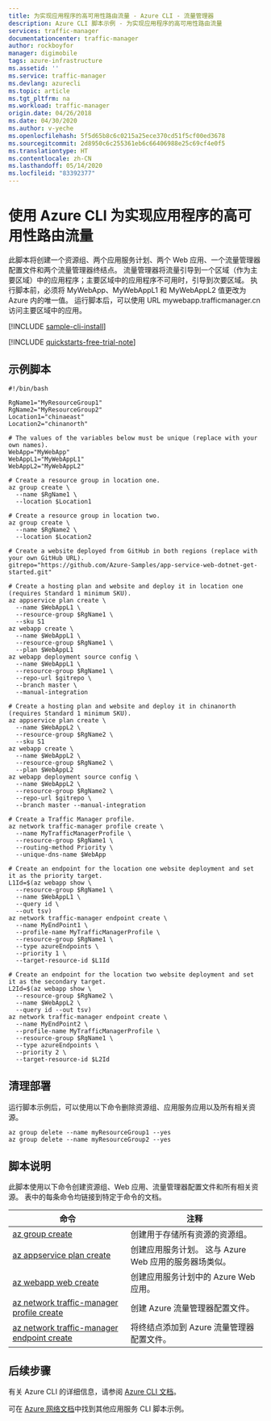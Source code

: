 ```yaml
---
title: 为实现应用程序的高可用性路由流量 - Azure CLI - 流量管理器
description: Azure CLI 脚本示例 - 为实现应用程序的高可用性路由流量
services: traffic-manager
documentationcenter: traffic-manager
author: rockboyfor
manager: digimobile
tags: azure-infrastructure
ms.assetid: ''
ms.service: traffic-manager
ms.devlang: azurecli
ms.topic: article
ms.tgt_pltfrm: na
ms.workload: traffic-manager
origin.date: 04/26/2018
ms.date: 04/30/2020
ms.author: v-yeche
ms.openlocfilehash: 5f5d65b8c6c0215a25ece370cd51f5cf00ed3678
ms.sourcegitcommit: 2d8950c6c255361eb6c66406988e25c69cf4e0f5
ms.translationtype: HT
ms.contentlocale: zh-CN
ms.lasthandoff: 05/14/2020
ms.locfileid: "83392377"
---
```

# <a name="route-traffic-for-high-availability-of-applications-using-azure-cli"></a>使用 Azure CLI 为实现应用程序的高可用性路由流量

此脚本将创建一个资源组、两个应用服务计划、两个 Web 应用、一个流量管理器配置文件和两个流量管理器终结点。 流量管理器将流量引导到一个区域（作为主要区域）中的应用程序；主要区域中的应用程序不可用时，引导到次要区域。 执行脚本前，必须将 MyWebApp、MyWebAppL1 和 MyWebAppL2 值更改为 Azure 内的唯一值。 运行脚本后，可以使用 URL mywebapp.trafficmanager.cn 访问主要区域中的应用。

[!INCLUDE [sample-cli-install](../../../includes/sample-cli-install.md)]

[!INCLUDE [quickstarts-free-trial-note](../../../includes/quickstarts-free-trial-note.md)]

## <a name="sample-script"></a>示例脚本

```azurecli
#!/bin/bash

RgName1="MyResourceGroup1"
RgName2="MyResourceGroup2"
Location1="chinaeast"
Location2="chinanorth"

# The values of the variables below must be unique (replace with your own names).
WebApp="MyWebApp"
WebAppL1="MyWebAppL1"
WebAppL2="MyWebAppL2"

# Create a resource group in location one.
az group create \
  --name $RgName1 \
  --location $Location1

# Create a resource group in location two.
az group create \
  --name $RgName2 \
  --location $Location2

# Create a website deployed from GitHub in both regions (replace with your own GitHub URL).
gitrepo="https://github.com/Azure-Samples/app-service-web-dotnet-get-started.git"

# Create a hosting plan and website and deploy it in location one (requires Standard 1 minimum SKU).
az appservice plan create \
  --name $WebAppL1 \
  --resource-group $RgName1 \
  --sku S1
az webapp create \
  --name $WebAppL1 \
  --resource-group $RgName1 \
  --plan $WebAppL1
az webapp deployment source config \
  --name $WebAppL1 \
  --resource-group $RgName1 \
  --repo-url $gitrepo \
  --branch master \
  --manual-integration

# Create a hosting plan and website and deploy it in chinanorth (requires Standard 1 minimum SKU).
az appservice plan create \
  --name $WebAppL2 \
  --resource-group $RgName2 \
  --sku S1
az webapp create \
  --name $WebAppL2 \
  --resource-group $RgName2 \
  --plan $WebAppL2
az webapp deployment source config \
  --name $WebAppL2 \
  --resource-group $RgName2 \
  --repo-url $gitrepo \
  --branch master --manual-integration

# Create a Traffic Manager profile.
az network traffic-manager profile create \
  --name MyTrafficManagerProfile \
  --resource-group $RgName1 \
  --routing-method Priority \
  --unique-dns-name $WebApp

# Create an endpoint for the location one website deployment and set it as the priority target.
L1Id=$(az webapp show \
  --resource-group $RgName1 \
  --name $WebAppL1 \
  --query id \
  --out tsv)
az network traffic-manager endpoint create \
  --name MyEndPoint1 \
  --profile-name MyTrafficManagerProfile \
  --resource-group $RgName1 \
  --type azureEndpoints \
  --priority 1 \
  --target-resource-id $L1Id

# Create an endpoint for the location two website deployment and set it as the secondary target.
L2Id=$(az webapp show \
  --resource-group $RgName2 \
  --name $WebAppL2 \
  --query id --out tsv)
az network traffic-manager endpoint create \
  --name MyEndPoint2 \
  --profile-name MyTrafficManagerProfile \
  --resource-group $RgName1 \
  --type azureEndpoints \
  --priority 2 \
  --target-resource-id $L2Id
```

## <a name="clean-up-deployment"></a>清理部署 

运行脚本示例后，可以使用以下命令删除资源组、应用服务应用以及所有相关资源。

```azurecli
az group delete --name myResourceGroup1 --yes
az group delete --name myResourceGroup2 --yes
```

## <a name="script-explanation"></a>脚本说明

此脚本使用以下命令创建资源组、Web 应用、流量管理器配置文件和所有相关资源。 表中的每条命令均链接到特定于命令的文档。

| 命令 | 注释 |
|---|---|
| [az group create](https://docs.azure.cn/cli/group?view=azure-cli-latest#az-group-create) | 创建用于存储所有资源的资源组。 |
| [az appservice plan create](https://docs.azure.cn/cli/appservice/plan?view=azure-cli-latest#az-appservice-plan-create) | 创建应用服务计划。 这与 Azure Web 应用的服务器场类似。 |
| [az webapp web create](https://docs.azure.cn/cli/webapp?view=azure-cli-latest#az-webapp-create) | 创建应用服务计划中的 Azure Web 应用。 |
| [az network traffic-manager profile create](https://docs.azure.cn/cli/network/traffic-manager/profile?view=azure-cli-latest#az-network-traffic-manager-profile-create) | 创建 Azure 流量管理器配置文件。 |
| [az network traffic-manager endpoint create](https://docs.azure.cn/cli/network/traffic-manager/endpoint?view=azure-cli-latest#az-network-traffic-manager-endpoint-create) | 将终结点添加到 Azure 流量管理器配置文件。 |

## <a name="next-steps"></a>后续步骤

有关 Azure CLI 的详细信息，请参阅 [Azure CLI 文档](https://docs.azure.cn/cli/index?view=azure-cli-latest)。

可在 [Azure 网络文档](../cli-samples.md)中找到其他应用服务 CLI 脚本示例。

<!-- Update_Description: update meta properties, wording update, update link -->